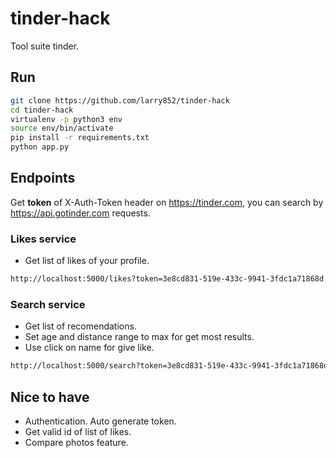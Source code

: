 # tinder-hack
Tool suite tinder.

## Run
```sh
git clone https://github.com/larry852/tinder-hack
cd tinder-hack
virtualenv -p python3 env
source env/bin/activate
pip install -r requirements.txt
python app.py
```

## Endpoints
Get **token** of X-Auth-Token header on https://tinder.com, you can search by https://api.gotinder.com requests. 

### Likes service
- Get list of likes of your profile.
```sh
http://localhost:5000/likes?token=3e8cd831-519e-433c-9941-3fdc1a71868d
```

### Search service
- Get list of recomendations.
- Set age and distance range to max for get most results.
- Use click on name for give like.
```sh
http://localhost:5000/search?token=3e8cd831-519e-433c-9941-3fdc1a71868d
```

## Nice to have
- Authentication. Auto generate token.
- Get valid id of list of likes.
- Compare photos feature.
